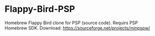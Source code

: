 # Flappy-Bird-PSP
Homebrew Flappy Bird clone for PSP (source code).
Requirs PSP Homebrew SDK. Download: https://sourceforge.net/projects/minpspw/
